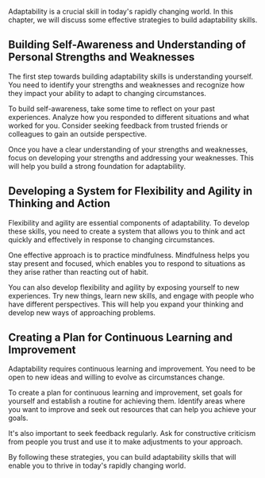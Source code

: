 
Adaptability is a crucial skill in today's rapidly changing world. In this chapter, we will discuss some effective strategies to build adaptability skills.

Building Self-Awareness and Understanding of Personal Strengths and Weaknesses
------------------------------------------------------------------------------

The first step towards building adaptability skills is understanding yourself. You need to identify your strengths and weaknesses and recognize how they impact your ability to adapt to changing circumstances.

To build self-awareness, take some time to reflect on your past experiences. Analyze how you responded to different situations and what worked for you. Consider seeking feedback from trusted friends or colleagues to gain an outside perspective.

Once you have a clear understanding of your strengths and weaknesses, focus on developing your strengths and addressing your weaknesses. This will help you build a strong foundation for adaptability.

Developing a System for Flexibility and Agility in Thinking and Action
----------------------------------------------------------------------

Flexibility and agility are essential components of adaptability. To develop these skills, you need to create a system that allows you to think and act quickly and effectively in response to changing circumstances.

One effective approach is to practice mindfulness. Mindfulness helps you stay present and focused, which enables you to respond to situations as they arise rather than reacting out of habit.

You can also develop flexibility and agility by exposing yourself to new experiences. Try new things, learn new skills, and engage with people who have different perspectives. This will help you expand your thinking and develop new ways of approaching problems.

Creating a Plan for Continuous Learning and Improvement
-------------------------------------------------------

Adaptability requires continuous learning and improvement. You need to be open to new ideas and willing to evolve as circumstances change.

To create a plan for continuous learning and improvement, set goals for yourself and establish a routine for achieving them. Identify areas where you want to improve and seek out resources that can help you achieve your goals.

It's also important to seek feedback regularly. Ask for constructive criticism from people you trust and use it to make adjustments to your approach.

By following these strategies, you can build adaptability skills that will enable you to thrive in today's rapidly changing world.
